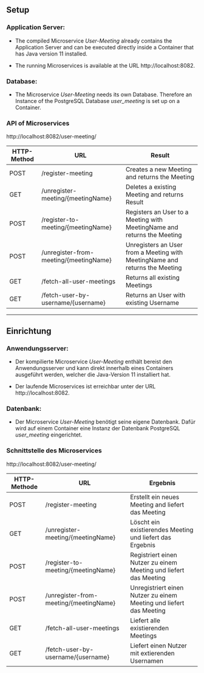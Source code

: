 ## Setup

### Application Server:
* The compiled Microservice *User-Meeting* already contains the Application Server and can be executed directly inside a Container that has Java version 11 installed.

* The running Microservices is available at the URL http://localhost:8082.

### Database:

* The Microservice *User-Meeting* needs its own Database. Therefore an Instance of the PostgreSQL Database *user_meeting* is set up on a Container.

### API of Microservices

http://localhost:8082/user-meeting/

| HTTP-Method | URL | Result |
| --- | --- | --- |
| POST | /register-meeting | Creates a new Meeting and returns the Meeting |
| GET | /unregister-meeting/{meetingName} | Deletes a existing Meeting and returns Result |
| POST | /register-to-meeting/{meetingName} | Registers an User to a Meeting with MeetingName and returns the Meeting |
| POST | /unregister-from-meeting/{meetingName} | Unregisters an User from a Meeting with MeetingName and returns the Meeting |
| GET | /fetch-all-user-meetings | Returns all existing Meetings |
| GET | /fetch-user-by-username/{username} | Returns an User with existing Username |
___

## Einrichtung
### Anwendungsserver:

* Der kompilierte Microservice *User-Meeting* enthält bereist den Anwendungsserver und kann direkt innerhalb eines Containers ausgeführt werden, welcher die Java-Version 11 installiert hat.

* Der laufende Microservices ist erreichbar unter der URL http://localhost:8082.

### Datenbank:

* Der Microservice *User-Meeting* benötigt seine eigene Datenbank. Dafür wird auf einem Container eine Instanz der Datenbank PostgreSQL *user_meeting* eingerichtet.

### Schnittstelle des Microservices

http://localhost:8082/user-meeting/


| HTTP-Methode | URL | Ergebnis |
| --- | --- | --- |
| POST | /register-meeting | Erstellt ein neues Meeting and liefert das Meeting |
| GET | /unregister-meeting/{meetingName} | Löscht ein existierendes Meeting und liefert das Ergebnis |
| POST | /register-to-meeting/{meetingName} | Registriert einen Nutzer zu einem Meeting und liefert das Meeting |
| POST | /unregister-from-meeting/{meetingName} | Unregistriert einen Nutzer zu einem Meeting und liefert das Meeting |
| GET | /fetch-all-user-meetings | Liefert alle existierenden Meetings |
| GET | /fetch-user-by-username/{username} | Liefert einen Nutzer mit extierenden Usernamen |
